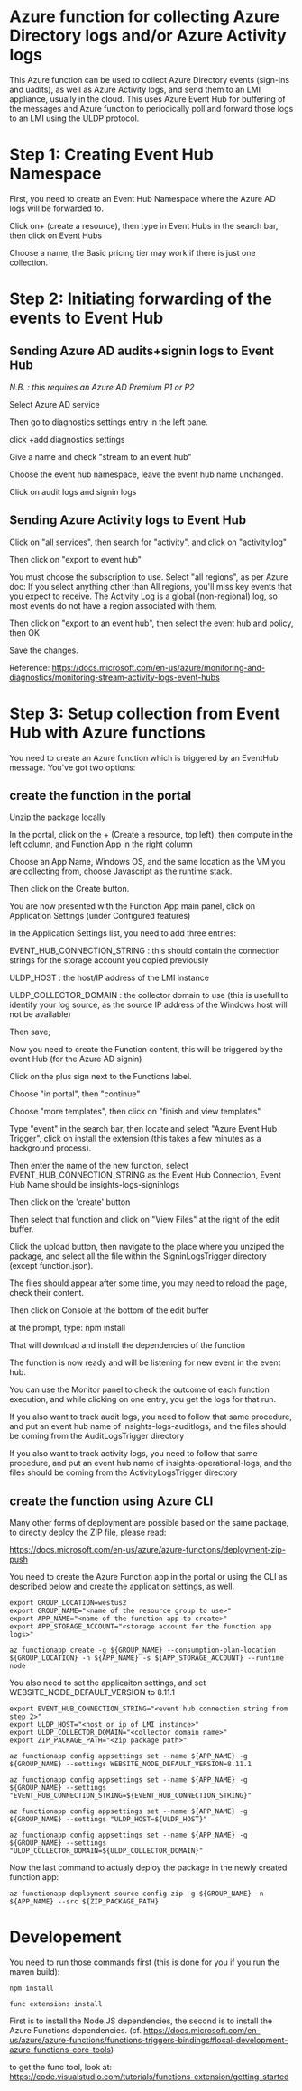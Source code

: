 # Azure function for collecting Azure Directory logs and/or Azure Activity logs

This Azure function can be used to collect Azure Directory events (sign-ins and uadits), as well as Azure Activity logs, and send them to an LMI appliance, usually in the cloud.
This uses Azure Event Hub for buffering of the messages and Azure function to periodically poll and forward those logs to an LMI using the ULDP protocol.

# Step 1: Creating Event Hub Namespace
First, you need to create an Event Hub Namespace where the Azure AD logs will be forwarded to.

Click on+ (create a resource), then type in Event Hubs in the search bar, then click on Event Hubs

Choose a name, the Basic pricing tier may work if there is just one collection.

# Step 2: Initiating forwarding of the events to Event Hub
## Sending Azure AD audits+signin logs to Event Hub
*N.B. : this requires an Azure AD Premium P1 or P2*

Select Azure AD service

Then go to diagnostics settings entry in the left pane.

click +add diagnostics settings

Give a name and check "stream to an event hub"

Choose the event hub namespace, leave the event hub name unchanged.

Click on audit logs and signin logs

## Sending Azure Activity logs to Event Hub
Click on "all services", then search for "activity", and click on "activity.log"

Then click on "export to event hub"

You must choose the subscription to use. Select "all regions", as per Azure doc: If you select anything other than All regions, you'll miss key events that you expect to receive. The Activity Log is a global (non-regional) log, so most events do not have a region associated with them.

Then click on "export to an event hub", then select the event hub and policy, then OK

Save the changes.

Reference: https://docs.microsoft.com/en-us/azure/monitoring-and-diagnostics/monitoring-stream-activity-logs-event-hubs

# Step 3: Setup collection from Event Hub with Azure functions
You need to create an Azure function which is triggered by an EventHub message.
You've got two options:

## create the function in the portal
Unzip the package locally

In the portal, click on the + (Create a resource, top left), then compute in the left column, and Function App in the right column

Choose an App Name, Windows OS, and the same location as the VM you are collecting from, choose Javascript as the runtime stack.

Then click on the Create button.

You are now presented with the Function App main panel, click on Application Settings (under Configured features)

In the Application Settings list, you need to add three entries:

EVENT_HUB_CONNECTION_STRING : this should contain the connection strings for the storage account you copied previously

ULDP_HOST : the host/IP address of the LMI instance

ULDP_COLLECTOR_DOMAIN : the collector domain to use (this is usefull to identify your log source, as the source IP address of the Windows host will not be available)

Then save,

Now you need to create the Function content, this will be triggered by the event Hub (for the Azure AD signin)

Click on the plus sign next to the Functions label.

Choose "in portal", then "continue"

Choose "more templates", then click on "finish and view templates"

Type "event" in the search bar, then locate and select "Azure Event Hub Trigger", click on install the extension (this takes a few minutes as a background process).

Then enter the name of the new function, select EVENT_HUB_CONNECTION_STRING as the Event Hub Connection, Event Hub Name should be insights-logs-signinlogs

Then click on the 'create' button

Then select that function and click on "View Files" at the right of the edit buffer.

Click the upload button, then navigate to the place where you unziped the package, and select all the file within the SigninLogsTrigger directory (except function.json).

The files should appear after some time, you may need to reload the page, check their content.

Then click on Console at the bottom of the edit buffer

at the prompt, type: npm install

That will download and install the dependencies of the function

The function is now ready and will be listening for new event in the event hub.

You can use the Monitor panel to check the outcome of each function execution, and while clicking on one entry, you get the logs for that run.

If you also want to track audit logs, you need to follow that same procedure, and put an event hub name of insights-logs-auditlogs, and the files should be coming from the AuditLogsTrigger directory

If you also want to track activity logs, you need to follow that same procedure, and put an event hub name of insights-operational-logs, and the files should be coming from the ActivityLogsTrigger directory

## create the function using Azure CLI
Many other forms of deployment are possible based on the same package, to directly deploy the ZIP file, please read:

https://docs.microsoft.com/en-us/azure/azure-functions/deployment-zip-push

You need to create the Azure Function app in the portal or using the CLI as described below and create the application settings, as well.

```
export GROUP_LOCATION=westus2
export GROUP_NAME="<name of the resource group to use>"
export APP_NAME="<name of the function app to create>"
export APP_STORAGE_ACCOUNT="<storage account for the function app logs>"

az functionapp create -g ${GROUP_NAME} --consumption-plan-location ${GROUP_LOCATION} -n ${APP_NAME} -s ${APP_STORAGE_ACCOUNT} --runtime node
```

You also need to set the applicaiton settings, and set WEBSITE_NODE_DEFAULT_VERSION to 8.11.1
```
export EVENT_HUB_CONNECTION_STRING="<event hub connection string from step 2>"
export ULDP_HOST="<host or ip of LMI instance>"
export ULDP_COLLECTOR_DOMAIN="<collector domain name>"
export ZIP_PACKAGE_PATH="<zip package path>"

az functionapp config appsettings set --name ${APP_NAME} -g ${GROUP_NAME} --settings WEBSITE_NODE_DEFAULT_VERSION=8.11.1

az functionapp config appsettings set --name ${APP_NAME} -g ${GROUP_NAME} --settings "EVENT_HUB_CONNECTION_STRING=${EVENT_HUB_CONNECTION_STRING}"

az functionapp config appsettings set --name ${APP_NAME} -g ${GROUP_NAME} --settings "ULDP_HOST=${ULDP_HOST}"

az functionapp config appsettings set --name ${APP_NAME} -g ${GROUP_NAME} --settings "ULDP_COLLECTOR_DOMAIN=${ULDP_COLLECTOR_DOMAIN}"
```

Now the last command to actualy deploy the package in the newly created function app:

```
az functionapp deployment source config-zip -g ${GROUP_NAME} -n ${APP_NAME} --src ${ZIP_PACKAGE_PATH}
```

# Developement

You need to run those commands first (this is done for you if you run the maven build):

```
npm install

func extensions install
```

First is to install the Node.JS dependencies, the second is to install the Azure Functions dependencies. (cf. https://docs.microsoft.com/en-us/azure/azure-functions/functions-triggers-bindings#local-development-azure-functions-core-tools)

to get the func tool, look at: https://code.visualstudio.com/tutorials/functions-extension/getting-started





